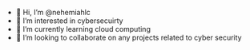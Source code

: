 - 👋 Hi, I’m @nehemiahlc
- 👀 I’m interested in cybersecuirty
- 🌱 I’m currently learning cloud computing
- 💞️ I’m looking to collaborate on any projects related to cyber security


<!---
nehemiahlc/nehemiahlc is a ✨ special ✨ repository because its `README.md` (this file) appears on your GitHub profile.
You can click the Preview link to take a look at your changes.
--->

